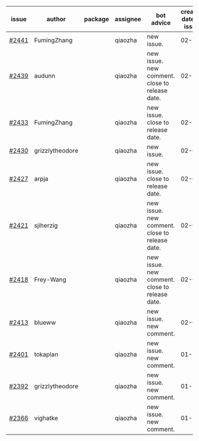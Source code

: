 | issue | author | package | assignee | bot advice | created date of issue | target release date | date from target |
| ------ | ------ | ------ | ------ | ------ | ------ | ------ | :-----: |
| [#2441](https://github.com/Azure/sdk-release-request/issues/2441) | FumingZhang |  | qiaozha | new issue. | 02-14 | 02-21 |  |
| [#2439](https://github.com/Azure/sdk-release-request/issues/2439) | audunn |  | qiaozha | new issue. new comment. close to release date.  | 02-10 | 02-14 | 0 |
| [#2433](https://github.com/Azure/sdk-release-request/issues/2433) | FumingZhang |  | qiaozha | new issue. close to release date.  | 02-10 | 02-14 | 0 |
| [#2430](https://github.com/Azure/sdk-release-request/issues/2430) | grizzlytheodore |  | qiaozha | new issue. | 02-09 | 02-23 |  |
| [#2427](https://github.com/Azure/sdk-release-request/issues/2427) | arpja |  | qiaozha | new issue. close to release date.  | 02-09 | 02-14 | 0 |
| [#2421](https://github.com/Azure/sdk-release-request/issues/2421) | sjiherzig |  | qiaozha | new issue. new comment. close to release date.  | 02-07 | 02-15 | 0 |
| [#2418](https://github.com/Azure/sdk-release-request/issues/2418) | Frey-Wang |  | qiaozha | new issue. new comment. close to release date.  | 02-07 | 02-14 | 0 |
| [#2413](https://github.com/Azure/sdk-release-request/issues/2413) | blueww |  | qiaozha | new issue. new comment. | 02-07 | 02-09 |  |
| [#2401](https://github.com/Azure/sdk-release-request/issues/2401) | tokaplan |  | qiaozha | new issue. new comment. | 01-21 | 02-07 |  |
| [#2392](https://github.com/Azure/sdk-release-request/issues/2392) | grizzlytheodore |  | qiaozha | new issue. new comment. | 01-19 | 01-28 |  |
| [#2366](https://github.com/Azure/sdk-release-request/issues/2366) | vighatke |  | qiaozha | new issue. new comment. | 01-10 | 01-24 |  |
